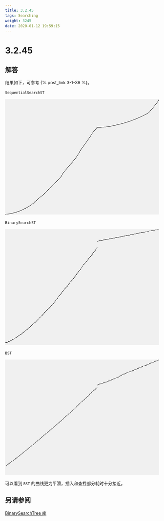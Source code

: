 ```yaml
---
title: 3.2.45
tags: Searching
weight: 3245
date: 2020-01-12 19:59:15
---
```


# 3.2.45


## 解答

结果如下，可参考 {% post_link 3-1-39 %}。

`SequentialSearchST`

![](/resources/3-2-45/1.png)

`BinarySearchST`

![](/resources/3-2-45/2.png)

`BST`

![](/resources/3-2-45/3.png)

可以看到 `BST` 的曲线更为平滑，插入和查找部分耗时十分接近。

## 另请参阅

[BinarySearchTree 库](https://github.com/ikesnowy/Algorithms-4th-Edition-in-Csharp/tree/master/3%20Searching/3.2/BinarySearchTree)
